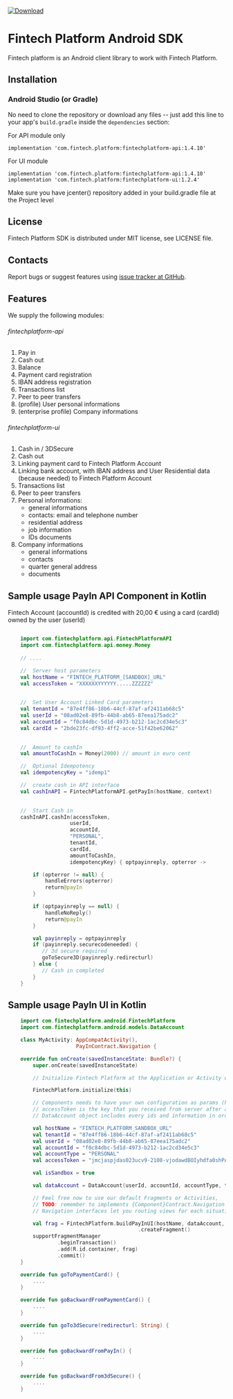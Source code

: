 [ ![Download](https://api.bintray.com/packages/dwafintech/fintechplatform/sdk-android/images/download.svg) ](https://bintray.com/dwafintech/fintechplatform/sdk-android/_latestVersion)

Fintech Platform Android SDK
=================================================
Fintech platform is an Android client library to work with Fintech Platform.

Installation
-------------------------------------------------

### Android Studio (or Gradle)

No need to clone the repository or download any files -- just add this line to your app's `build.gradle` inside the `dependencies` section:

For API module only

    implementation 'com.fintech.platform:fintechplatform-api:1.4.10'
    
For UI module

    implementation 'com.fintech.platform:fintechplatform-api:1.4.10'
    implementation 'com.fintech.platform:fintechplatform-ui:1.2.4'
    
Make sure you have jcenter() repository added in your build.gradle file at the Project level

License
-------------------------------------------------
Fintech Platform SDK is distributed under MIT license, see LICENSE file.


Contacts
-------------------------------------------------
Report bugs or suggest features using
[issue tracker at GitHub](https://github.com/DWAplatform/fintech-platform-sdk-android/issues).

Features
-------------------------------------------------
We supply the following modules:

###### fintechplatform-api

1. Pay in
2. Cash out
3. Balance
4. Payment card registration
5. IBAN address registration
6. Transactions list
7. Peer to peer transfers
8. (profile) User personal informations
9. (enterprise profile) Company informations

###### fintechplatform-ui
1. Cash in / 3DSecure
2. Cash out
4. Linking payment card to Fintech Platform Account
5. Linking bank account, with IBAN address and User Residential data (because needed) to Fintech Platform Account
6. Transactions list
7. Peer to peer transfers
8. Personal informations: 
    * general informations
    * contacts: email and telephone number
    * residential address
    * job information
    * IDs documents
9. Company informations
    * general informations
    * contacts
    * quarter general address
    * documents


Sample usage PayIn API Component in Kotlin
-------------------------------------------------

Fintech Account (accountId) is credited with 20,00 € using a card (cardId) owned by the user (userId)


```kotlin

    import com.fintechplatform.api.FintechPlatformAPI
    import com.fintechplatform.api.money.Money
    
    // ....

    //  Server host parameters
    val hostName = "FINTECH_PLATFORM_[SANDBOX]_URL"
    val accessToken = "XXXXXXYYYYYY.....ZZZZZZ"
        

    //  Set User Account Linked Card parameters
    val tenantId = "87e4ff86-18b6-44cf-87af-af2411ab68c5"
    val userId = "08ad02e8-89fb-44b8-ab65-87eea175adc2"
    val accountId = "f0c84dbc-5d1d-4973-b212-1ac2cd34e5c3"
    val cardId = "2bde23fc-df93-4ff2-acce-51f42be62062"
        

    //  Amount to cashIn
    val amountToCashIn = Money(2000) // amount in euro cent

    //  Optional Idempotency
    val idempotencyKey = "idemp1"

    //  create cash in API interface
    val cashInAPI = FintechPlatformAPI.getPayIn(hostName, context)
                

    //  Start Cash in
    cashInAPI.cashIn(accessToken,
                    userId,
                    accountId,
                    "PERSONAL",
                    tenantId,
                    cardId,
                    amountToCashIn,
                    idempotencyKey) { optpayinreply, opterror ->

        if (opterror != null) {
            handleErrors(opterror)
            return@payIn
        }

        if (optpayinreply == null) {
            handleNoReply()
            return@payIn
        }

        val payinreply = optpayinreply
        if (payinreply.securecodeneeded) {
           // 3d secure required
           goToSecure3D(payinreply.redirecturl)
        } else {
           // Cash in completed
        }
    }
```
Sample usage PayIn UI in Kotlin
-------------------------------------------------
```kotlin
    import com.fintechplatform.android.FintechPlatform
    import com.fintechplatform.android.models.DataAccount

    class MyActivity: AppCompatActivity(),
                      PayInContract.Navigation {

    override fun onCreate(savedInstanceState: Bundle?) {
        super.onCreate(savedInstanceState)

        // Initialize Fintech Platform at the Application or Activity onCreate, and give it the Context param.

        FintechPlatform.initialize(this)

        // Components needs to have your own configuration as params (hostname, dataAccount and token access to the platform)
        // accessToken is the key that you received from server after authentication process.
        // DataAccount object includes every ids and information in order to use the platform (userId, accountId, tenantId and accountType)

        val hostName = "FINTECH_PLATFORM_SANDBOX_URL"
        val tenantId = "87e4ff86-18b6-44cf-87af-af2411ab68c5"
        val userId = "08ad02e8-89fb-44b8-ab65-87eea175adc2"
        val accountId = "f0c84dbc-5d1d-4973-b212-1ac2cd34e5c3"
        val accountType = "PERSONAL"
        val accessToken = "jmcjaspjdas023ucv9-2108-vjodawdBOIyhdfa0shPASo384-dcpaos-2edas"

        val isSandbox = true

        val dataAccount = DataAccount(userId, accountId, accountType, tenantId, accessToken)

        // Feel free now to use our default Fragments or Activities,
        // TODO: remember to implements {Component}Contract.Navigation interfaces if you use Fragments.
        // Navigation interfaces let you routing views for each situation

        val frag = FintechPlatform.buildPayInUI(hostName, dataAccount, isSandbox)
                                          .createFragment()
        supportFragmentManager
                .beginTransaction()
                .add(R.id.container, frag)
                .commit()
    }

    override fun goToPaymentCard() {
        ....
    }

    override fun goBackwardFromPaymentCard() {
        ....
    }

    override fun goTo3dSecure(redirecturl: String) {
        ....
    }

    override fun goBackwardFromPayIn() {
        ....
    }

    override fun goBackwardFrom3dSecure() {
        ....
    }

```
